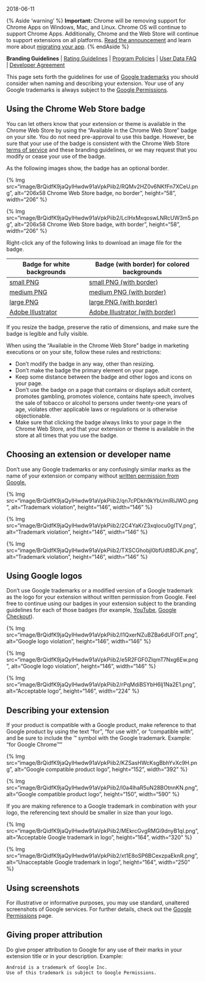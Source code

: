 2018-06-11

{% Aside ‘warning’ %} **Important:** Chrome will be removing support for Chrome Apps on Windows, Mac, and Linux. Chrome OS will continue to support Chrome Apps. Additionally, Chrome and the Web Store will continue to support extensions on all platforms. [Read the announcement](http://blog.chromium.org/2016/08/from-chrome-apps-to-web.html) and learn more about [migrating your app](/docs/apps/migration/). {% endAside %}

**Branding Guidelines** | [Rating Guidelines](/docs/webstore/rating/) | [Program Policies](/docs/webstore/program_policies/) | [User Data FAQ](/docs/webstore/user_data/) | [Developer Agreement](/docs/webstore/terms/)

This page sets forth the guidelines for use of [Google trademarks](https://www.google.com/permissions/trademark/) you should consider when naming and describing your extension. Your use of any Google trademarks is always subject to the [Google Permissions](https://www.google.com/permissions/).

Using the Chrome Web Store badge
--------------------------------

You can let others know that your extension or theme is available in the Chrome Web Store by using the “Available in the Chrome Web Store” badge on your site. You do not need pre-approval to use this badge. However, be sure that your use of the badge is consistent with the Chrome Web Store [terms of service](/docs/webstore/terms/) and these branding guidelines, or we may request that you modify or cease your use of the badge.

As the following images show, the badge has an optional border.

{% Img src=“image/BrQidfK9jaQyIHwdw91aVpkPiib2/RQMv2HZ0v6NKfFn7XCeU.png”, alt=“206x58 Chrome Web Store badge, no border”, height=“58”, width=“206” %}

{% Img src=“image/BrQidfK9jaQyIHwdw91aVpkPiib2/LclHxMxqoswLNRcUW3m5.png”, alt=“206x58 Chrome Web Store badge, with border”, height=“58”, width=“206” %}

Right-click any of the following links to download an image file for the badge.

<table><thead><tr class="header"><th>Badge for white backgrounds</th><th>Badge (with border) for colored backgrounds</th></tr></thead><tbody><tr class="odd"><td><a href="https://storage.googleapis.com/web-dev-uploads/image/WlD8wC6g8khYWPJUsQceQkhXSlv1/tbyBjqi7Zu733AAKA5n4.png" title="ChromeWebStore_Badge_v2_206x58.png">small PNG</a></td><td><a href="https://storage.googleapis.com/web-dev-uploads/image/WlD8wC6g8khYWPJUsQceQkhXSlv1/UV4C4ybeBTsZt43U4xis.png" title="ChromeWebStore_BadgeWBorder_v2_206x58.png">small PNG (with border)</a></td></tr><tr class="even"><td><a href="https://storage.googleapis.com/web-dev-uploads/image/WlD8wC6g8khYWPJUsQceQkhXSlv1/mPGKYBIR2uCP0ApchDXE.png" title="ChromeWebStore_Badge_v2_340x96.png">medium PNG</a></td><td><a href="https://storage.googleapis.com/web-dev-uploads/image/WlD8wC6g8khYWPJUsQceQkhXSlv1/iNEddTyWiMfLSwFD6qGq.png" title="ChromeWebStore_BadgeWBorder_v2_340x96.png">medium PNG (with border)</a></td></tr><tr class="odd"><td><a href="https://storage.googleapis.com/web-dev-uploads/image/WlD8wC6g8khYWPJUsQceQkhXSlv1/YT2Grfi9vEBa2wAPzhWa.png" title="ChromeWebStore_Badge_v2_496x150.png">large PNG</a></td><td><a href="https://storage.googleapis.com/web-dev-uploads/image/WlD8wC6g8khYWPJUsQceQkhXSlv1/HRs9MPufa1J1h5glNhut.png" title="ChromeWebStore_BadgeWBorder_v2_496x150.png">large PNG (with border)</a></td></tr><tr class="even"><td><a href="https://storage.googleapis.com/web-dev-uploads/file/WlD8wC6g8khYWPJUsQceQkhXSlv1/xewneAQuXHkZbVSAEgiV.ai" title="ChromeWebStore_Badge.ai">Adobe Illustrator</a></td><td><a href="https://storage.googleapis.com/web-dev-uploads/file/WlD8wC6g8khYWPJUsQceQkhXSlv1/YK7JoBOelVIK05uwEAEE.ai" title="ChromeWebStore_BadgeWBorder.ai">Adobe Illustrator (with border)</a></td></tr></tbody></table>

If you resize the badge, preserve the ratio of dimensions, and make sure the badge is legible and fully visible.

When using the “Available in the Chrome Web Store” badge in marketing executions or on your site, follow these rules and restrictions:

-   Don’t modify the badge in any way, other than resizing.
-   Don’t make the badge the primary element on your page.
-   Keep some distance between the badge and other logos and icons on your page.
-   Don’t use the badge on a page that contains or displays adult content, promotes gambling, promotes violence, contains hate speech, involves the sale of tobacco or alcohol to persons under twenty-one years of age, violates other applicable laws or regulations or is otherwise objectionable.
-   Make sure that clicking the badge always links to your page in the Chrome Web Store, and that your extension or theme is available in the store at all times that you use the badge.

Choosing an extension or developer name
---------------------------------------

Don’t use any Google trademarks or any confusingly similar marks as the name of your extension or company without [written permission from Google.](https://services.google.com/fb/forms/permissionsbrand/)

{% Img src=“image/BrQidfK9jaQyIHwdw91aVpkPiib2/qn7cPDkh9kYbUmlRiJWO.png”, alt=“Trademark violation”, height=“146”, width=“146” %}

{% Img src=“image/BrQidfK9jaQyIHwdw91aVpkPiib2/2C4YaKrZ3xqIocu0glTV.png”, alt=“Trademark violation”, height=“146”, width=“146” %}

{% Img src=“image/BrQidfK9jaQyIHwdw91aVpkPiib2/TXSCGhobjl0bfUdt8DJK.png”, alt=“Trademark violation”, height=“146”, width=“146” %}

Using Google logos
------------------

Don’t use Google trademarks or a modified version of a Google trademark as the logo for your extension without written permission from Google. Feel free to continue using our badges in your extension subject to the branding guidelines for each of those badges (for example, [YouTube](https://developers.google.com/youtube/branding), [Google Checkout](https://checkout.google.com/seller/checkout_buttons.html)).

{% Img src=“image/BrQidfK9jaQyIHwdw91aVpkPiib2/l1QxerNZuBZBa6dUFOIT.png”, alt=“Google logo violation”, height=“146”, width=“146” %}

{% Img src=“image/BrQidfK9jaQyIHwdw91aVpkPiib2/e5R2FGF0ZlqmT7Nxg6Ew.png”, alt=“Google logo violation”, height=“146”, width=“146” %}

{% Img src=“image/BrQidfK9jaQyIHwdw91aVpkPiib2/rPqMdiBSYbH6lj1Na2E1.png”, alt=“Acceptable logo”, height=“146”, width=“224” %}

Describing your extension
-------------------------

If your product is compatible with a Google product, make reference to that Google product by using the text “for”, “for use with”, or “compatible with”, and be sure to include the ™ symbol with the Google trademark. Example: “for Google Chrome™”

{% Img src=“image/BrQidfK9jaQyIHwdw91aVpkPiib2/KZSasHWcKsgBbhYvXc9H.png”, alt=“Google compatible product logo”, height=“152”, width=“392” %}

{% Img src=“image/BrQidfK9jaQyIHwdw91aVpkPiib2/l0a4lhaR5uN28BOtnnKN.png”, alt=“Google compatible product logo”, height=“150”, width=“590” %}

If you are making reference to a Google trademark in combination with your logo, the referencing text should be smaller in size than your logo.

{% Img src=“image/BrQidfK9jaQyIHwdw91aVpkPiib2/MEkrcGvgRMGi9dnyB1qI.png”, alt=“Acceptable Google trademark in logo”, height=“164”, width=“320” %}

{% Img src=“image/BrQidfK9jaQyIHwdw91aVpkPiib2/xt1E8oSP6BCexzpaEknR.png”, alt=“Unacceptable Google trademark in logo”, height=“164”, width=“250” %}

Using screenshots
-----------------

For illustrative or informative purposes, you may use standard, unaltered screenshots of Google services. For further details, check out the [Google Permissions](https://www.google.com/permissions/) page.

Giving proper attribution
-------------------------

Do give proper attribution to Google for any use of their marks in your extension title or in your description. Example:

    Android is a trademark of Google Inc.
    Use of this trademark is subject to Google Permissions.
